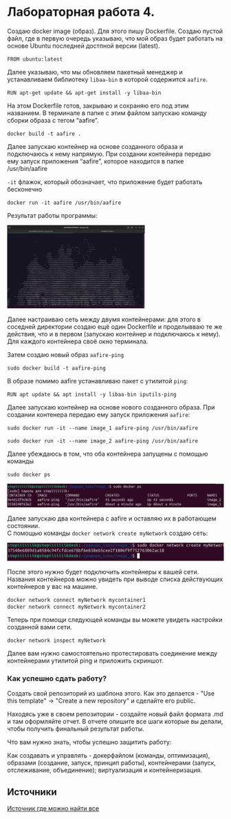 
# Лабораторная работа 4.

Создаю docker image (образ). Для этого пишу Dockerfile. Создаю пустой файл, где в первую очередь указываю, что мой образ будет работать на основе Ubuntu последней достпной версии (latest).  
```
FROM ubuntu:latest
```
Далее указываю, что мы обновляем пакетный менеджер и устанавливаем библиотеку `libaa-bin` в которой содержится `aafire`. 
```
RUN apt-get update && apt-get install -y libaa-bin
```
На этом Dockerfile готов, закрываю и сохраняю его под этим названием. В терминале в папке с этим файлом запускаю команду сборки образа с тегом “aafire”.
```
docker build -t aafire .
```
Далее запускаю контейнер на основе созданного образа и подключаюсь к нему напрямую. При создании контейнера передаю ему запуск приложения “aafire”, которое находится в папке /usr/bin/aafire

`-it` флажок, который обозначает, что приложение будет работать бесконечно

```
docker run -it aafire /usr/bin/aafire
```

Результат работы программы:

![image!](result.png)

Далее настраиваю сеть между двумя контейнерами: для этого в соседней директории создаю ещё один Dockerfile и проделывваю те же действия, что и в первом (запускаю контейнер и подключаюсь к нему). Для каждого контейнера своё окно терминала.

Затем создаю новый образ `aafire-ping`
```
sudo docker build -t aafire-ping
```

В образе помимо aafire устанавливаю пакет с утилитой `ping`:

```
RUN apt update && apt install -y libaa-bin iputils-ping
```

Далее запускаю контейнер на основе нового созданного образа. При создании контенера передаю ему запуск приложения `aafire`:
```
sudo docker run -it --name image_1 aafire-ping /usr/bin/aafire
```
```
sudo docker run -it --name image_2 aafire-ping /usr/bin/aafire
```
Далее убеждаюсь в том, что оба контейнера запущены с помощью команды
```
sudo docker ps
```
![image!](dockerps.png)

Далее запускаю два контейнера с aafire и оставляю их в работающем состоянии.  
С помощью команды `docker network create myNetwork` создаю сеть:

![image!](createnetwork.png)

После этого нужно будет подключить контейнеры к вашей сети. Названия контейнеров можно увидеть при выводе списка действующих контейнеров у вас на машине.
```
docker network connect myNetwork mycontainer1
docker network connect myNetwork mycontainer2
```
Теперь при помощи следующей команды вы можете увидеть настройки созданной вами сети.
```
docker network inspect myNetwork
```
Далее вам нужно самостоятельно протестировать соединение между контейнерами утилитой ping и приложить скриншот.

### Как успешно сдать работу?

Создать свой репозиторий из шаблона этого. Как это делается - "Use this template" -> "Create a new repository" и сделайте его public. 

Находясь уже в своем репозитории - создайте новый файл формата .md и там оформляйте отчет. В отчете опишите все шаги которые вы делали, чтобы получить финальный результат работы.

Что вам нужно знать, чтобы успешно защитить работу:

Как создавать и управлять - докерфайлом (команды, оптимизация), образами (создание, запуск, принцип работы), контейнерами (запуск, отслеживание, объединение); виртуализация и контейнеризация. 

## Источники

[Источник где можно найти все](https://google.com)
